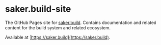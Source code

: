 # saker.build-site

The GitHub Pages site for [saker.build](https://github.com/sakerbuild/saker.build). Contains documentation and related content for the build system and related ecosystem.

Available at [https://saker.build](https://saker.build).